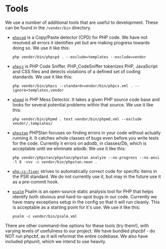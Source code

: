 # Tools

We use a number of additional tools that are useful to development. These can be
found in the `/vendor/bin` directory.

- [`phpcpd`](https://github.com/sebastianbergmann/phpcpd) is a Copy/Paste
  detector (CPD) for PHP code. We have not resolved all errors it identifies yet
  but are making progress towards doing so. We use it like this:

  `php vendor/bin/phpcpd . --exclude=templates --exclude=vendor`

- [`phpcs`](https://github.com/squizlabs/PHP_CodeSniffer) is PHP Code Sniffer.
  PHP_CodeSniffer tokenizes PHP, JavaScript and CSS files and detects violations
  of a defined set of coding standards. We use it like this:

  `php vendor/bin/phpcs --standard=vendor/bin/phpcs.xml . --ignore=templates,vendor`

- [`phpmd`](https://phpmd.org/) is PHP Mess Detector. It takes a given PHP
  source code base and looks for several potential problems within that source.
  We use it like this:

  `php vendor/bin/phpmd . text vendor/bin/phpmd.xml --exclude vendor/,templates/`

- [`phpstan`](https://github.com/phpstan/phpstan/) PHPStan focuses on finding
  errors in your code without actually running it. It catches whole classes of
  bugs even before you write tests for the code. Currently it errors on adodb,
  in classes/Db, which is acceptable until we eliminate adodb. We use it like this:

  `php vendor/phpstan/phpstan/phpstan analyze --no-progress --no-ansi -l 8 -vvv -c vendor/bin/phpstan.neon .`

- [`php-cs-fixer`](http://cs.sensiolabs.org/) strives to automatically correct
  code for specific items in the PSR standard. We do not currently use it, but
  may in the future use it as a pre-commit hook.

- [`psalm`](https://psalm.dev/) Psalm is an open-source static analysis tool 
  for PHP that helps identify both obvious and hard-to-spot bugs in our code.
  Currently we have many exceptions setup in the config so that it will run cleanly.
  This is acceptable as a starting point for it's use.
  We use it like this:

  `psalm -c vendor/bin/psalm.xml`

There are other command-line options for these tools (try them!), with varying
levels of usefulness to our project. We have bundled phpcbf - do NOT run phpcbf,
as it will reformat the entire codebase. We also have included phpunit, which we
intend to use heavily.
